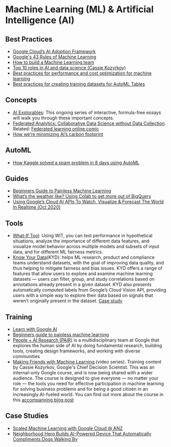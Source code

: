 # Machine Learning (ML) & Artificial Intelligence (AI)

## Best Practices
- [Google Cloud’s AI Adoption Framework](https://services.google.com/fh/files/misc/ai_adoption_framework_whitepaper.pdf)
- [Google's 43 Rules of Machine Learning](https://developers.google.com/machine-learning/guides/rules-of-ml)
- [How to build a Machine Learning team](https://towardsdatascience.com/how-to-hire-a-machine-learning-team-b8055fff57f)
- [Top 10 roles in AI and data science (Cassie Kozyrkov)](https://hackernoon.com/top-10-roles-for-your-data-science-team-e7f05d90d961)
- [Best practices for performance and cost optimization for machine learning](https://cloud.google.com/solutions/machine-learning/best-practices-for-ml-performance-cost)
- [Best practices for creating training datasets for AutoML Tables](https://cloud.google.com/automl-tables/docs/data-best-practices)

## Concepts
- [AI Explorables](https://pair.withgoogle.com/explorables/): This ongoing series of interactive, formula-free essays will walk you through these important concepts.
- [Federated Analytics: Collaborative Data Science without Data Collection](https://ai.googleblog.com/2020/05/federated-analytics-collaborative-data.html). Related: [Federated learning online comic](https://federated.withgoogle.com/)
- [How we’re minimizing AI’s carbon footprint](https://blog.google/technology/ai/minimizing-carbon-footprint/)

## AutoML
- [How Kaggle solved a spam problem in 8 days using AutoML](https://cloud.google.com/blog/products/ai-machine-learning/how-kaggle-solved-a-spam-problem-using-automl)

## Guides
- [Beginners Guide to Painless Machine Learning](https://cloud.google.com/blog/products/ai-machine-learning/beginners-guide-to-painless-machine-learning)
- [What’s the weather like? Using Colab to get more out of BigQuery](https://cloud.google.com/blog/products/data-analytics/whats-the-weather-like-using-colab-to-get-more-out-of-bigquery)
- [Using Google’s Cloud AI APIs To Watch, Visualize & Forecast The World In Realtime (Oct 2020)](https://www.youtube.com/watch?v=0jAcPwKS9wM)

## Tools
- [What-If Tool](https://pair-code.github.io/what-if-tool/): Using WIT, you can test performance in hypothetical situations, analyze the importance of different data features, and visualize model behavior across multiple models and subsets of input data, and for different ML fairness metrics.
- [Know Your Data](https://knowyourdata.withgoogle.com/)(KYD): helps ML research, product and compliance teams understand datasets, with the goal of improving data quality, and thus helping to mitigate fairness and bias issues. KYD offers a range of features that allow users to explore and examine machine learning datasets — users can filter, group, and study correlations based on annotations already present in a given dataset. KYD also presents automatically computed labels from Google’s Cloud Vision API, providing users with a simple way to explore their data based on signals that weren’t originally present in the dataset. [Case study](https://ai.googleblog.com/2021/08/a-dataset-exploration-case-study-with.html)

## Training
- [Learn with Google AI](https://ai.google/education/)
- [Beginners guide to painless machine learning](https://cloud.google.com/blog/products/ai-machine-learning/beginners-guide-to-painless-machine-learning)
- [People + AI Research (PAIR)](https://pair.withgoogle.com/) is a multidisciplinary team at Google that explores the human side of AI by doing fundamental research, building tools, creating design frameworks, and working with diverse communities
- [Making Friends with Machine Learning](https://www.youtube.com/watch?v=fgF6XzcK3jw&list=PLRKtJ4IpxJpDxl0NTvNYQWKCYzHNuy2xG) (video series). Training content by Cassie Kozyrkov, Google's Chief Decision Scientist. This was an internal-only Google course, and is now being shared with a wider audience. The course is designed to give everyone — no matter your role — the tools you need for effective participation in machine learning for solving business problems and for being a good citizen in an increasingly AI-fueled world. You can find out more about the course in this [accompanying blog post](https://towardsdatascience.com/making-friends-with-machine-learning-5e28d5205a29)


## Case Studies
- [Scaled Machine Learning with Google Cloud @ ANZ](https://www.linkedin.com/pulse/scaled-machine-learning-google-cloud-anz-leo-mao/)
- [Neighborhood Hero Builds AI-Powered Device That Automatically Compliments Dogs Walking By](https://gizmodo.com/neighborhood-hero-builds-ai-powered-device-that-automat-1846562170)
